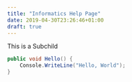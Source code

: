 ```yaml
---
title: "Informatics Help Page"
date: 2019-04-30T23:26:46+01:00
draft: true
---
```


This is a Subchild

```c#
public void Hello() {
    Console.WriteLine("Hello, World");
}
```